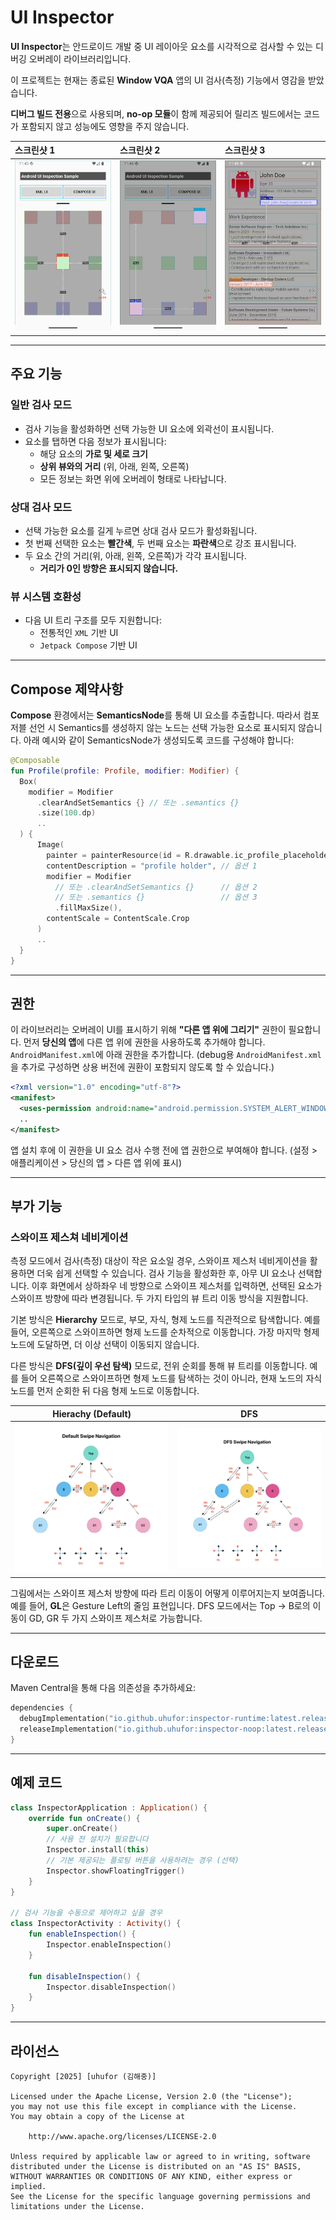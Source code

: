 
# UI Inspector

**UI Inspector**는 안드로이드 개발 중 UI 레이아웃 요소를 시각적으로 검사할 수 있는 디버깅 오버레이 라이브러리입니다.

이 프로젝트는 현재는 종료된 **Window VQA** 앱의 UI 검사(측정) 기능에서 영감을 받았습니다.

**디버그 빌드 전용**으로 사용되며, **no-op 모듈**이 함께 제공되어 릴리즈 빌드에서는 코드가 포함되지 않고 성능에도 영향을 주지 않습니다.

| 스크린샷 1                              | 스크린샷 2                              | 스크린샷 3                              |
|:----------------------------------------| :-------------------------------------- |:----------------------------------------|
| <img src="./art/art_1.png" width="300"> | <img src="./art/art_2.png" width="300"> | <img src="./art/art_3.png" width="300"> |

---

## 주요 기능

### 일반 검사 모드

- 검사 기능을 활성화하면 선택 가능한 UI 요소에 외곽선이 표시됩니다.
- 요소를 탭하면 다음 정보가 표시됩니다:
    - 해당 요소의 **가로 및 세로 크기**
    - **상위 뷰와의 거리** (위, 아래, 왼쪽, 오른쪽)
    - 모든 정보는 화면 위에 오버레이 형태로 나타납니다.

### 상대 검사 모드

- 선택 가능한 요소를 길게 누르면 상대 검사 모드가 활성화됩니다.
- 첫 번째 선택한 요소는 **빨간색**, 두 번째 요소는 **파란색**으로 강조 표시됩니다.
- 두 요소 간의 거리(위, 아래, 왼쪽, 오른쪽)가 각각 표시됩니다.
    - **거리가 0인 방향은 표시되지 않습니다.**

### 뷰 시스템 호환성

- 다음 UI 트리 구조를 모두 지원합니다:
    - 전통적인 `XML` 기반 UI
    - `Jetpack Compose` 기반 UI

---

## Compose 제약사항

**Compose** 환경에서는 **SemanticsNode**를 통해 UI 요소를 추출합니다. 따라서 컴포저블 선언 시 Semantics를 생성하지 않는 노드는 선택 가능한 요소로 표시되지 않습니다. 아래 예시와 같이 SemanticsNode가 생성되도록 코드를 구성해야 합니다:

```kotlin
@Composable
fun Profile(profile: Profile, modifier: Modifier) {
  Box(
    modifier = Modifier
      .clearAndSetSemantics {} // 또는 .semantics {}
      .size(100.dp)
      ..
  ) {
      Image(
        painter = painterResource(id = R.drawable.ic_profile_placeholder),
        contentDescription = "profile holder", // 옵션 1
        modifier = Modifier
          // 또는 .clearAndSetSemantics {}      // 옵션 2
          // 또는 .semantics {}                 // 옵션 3
          .fillMaxSize(),
        contentScale = ContentScale.Crop
      )
      ..
  }
}
```

---

## 권한

이 라이브러리는 오버레이 UI를 표시하기 위해 **"다른 앱 위에 그리기"** 권한이 필요합니다.
먼저 **당신의 앱**에 다른 앱 위에 권한을 사용하도록 추가해야 합니다. `AndroidManifest.xml`에 아래 권한을 추가합니다.
(debug용 `AndroidManifest.xml` 을 추가로 구성하면 상용 버전에 권환이 포함되지 않도록 할 수 있습니다.)

```xml
<?xml version="1.0" encoding="utf-8"?>
<manifest>
  <uses-permission android:name="android.permission.SYSTEM_ALERT_WINDOW" />
  ..
</manifest>
```

앱 설치 후에 이 권한을 UI 요소 검사 수행 전에 앱 권한으로 부여해야 합니다. 
(설정 > 애플리케이션 > 당신의 앱 > 다른 앱 위에 표시)

---

## 부가 기능

### 스와이프 제스쳐 네비게이션

측정 모드에서 검사(측정) 대상이 작은 요소일 경우, 스와이프 제스처 네비게이션을 활용하면 더욱 쉽게 선택할 수 있습니다. 검사 기능을 활성화한 후, 아무 UI 요소나 선택합니다. 이후 화면에서 상하좌우 네 방향으로 스와이프 제스처를 입력하면, 선택된 요소가 스와이프 방향에 따라 변경됩니다. 두 가지 타입의 뷰 트리 이동 방식을 지원합니다.

기본 방식은 **Hierarchy** 모드로, 부모, 자식, 형제 노드를 직관적으로 탐색합니다. 예를 들어, 오른쪽으로 스와이프하면 형제 노드를 순차적으로 이동합니다. 가장 마지막 형제 노드에 도달하면, 더 이상 선택이 이동되지 않습니다.

다른 방식은 **DFS(깊이 우선 탐색)** 모드로, 전위 순회를 통해 뷰 트리를 이동합니다. 예를 들어 오른쪽으로 스와이프하면 형제 노드를 탐색하는 것이 아니라, 현재 노드의 자식 노드를 먼저 순회한 뒤 다음 형제 노드로 이동합니다.

|           Hierachy (Default)            |                   DFS                   |
| :-------------------------------------: | :-------------------------------------: |
| <img src="./art/art_4.png" width="420"> | <img src="./art/art_5.png" width="420"> |

그림에서는 스와이프 제스처 방향에 따라 트리 이동이 어떻게 이루어지는지 보여줍니다. 예를 들어, **GL**은 Gesture Left의 줄임 표현입니다. DFS 모드에서는 Top → B로의 이동이 GD, GR 두 가지 스와이프 제스처로 가능합니다.

---

## 다운로드

Maven Central을 통해 다음 의존성을 추가하세요:

```kotlin
dependencies {
  debugImplementation("io.github.uhufor:inspector-runtime:latest.release")
  releaseImplementation("io.github.uhufor:inspector-noop:latest.release")
}
```

---

## 예제 코드

```kotlin
class InspectorApplication : Application() {
    override fun onCreate() {
        super.onCreate()
        // 사용 전 설치가 필요합니다
        Inspector.install(this)
        // 기본 제공되는 플로팅 버튼을 사용하려는 경우 (선택)
        Inspector.showFloatingTrigger()
    }
}

// 검사 기능을 수동으로 제어하고 싶을 경우
class InspectorActivity : Activity() {
    fun enableInspection() {
        Inspector.enableInspection()
    }

    fun disableInspection() {
        Inspector.disableInspection()
    }
}
```

---

## 라이선스

```
Copyright [2025] [uhufor (김해중)]

Licensed under the Apache License, Version 2.0 (the "License");
you may not use this file except in compliance with the License.
You may obtain a copy of the License at

    http://www.apache.org/licenses/LICENSE-2.0

Unless required by applicable law or agreed to in writing, software
distributed under the License is distributed on an "AS IS" BASIS,
WITHOUT WARRANTIES OR CONDITIONS OF ANY KIND, either express or implied.
See the License for the specific language governing permissions and
limitations under the License.
```
